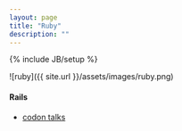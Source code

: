 ```yaml
---
layout: page
title: "Ruby"
description: ""
---
```

{% include JB/setup %}




![ruby]({{ site.url }}/assets/images/ruby.png)


#### Rails 

* [codon talks](http://codon.com/talks)

